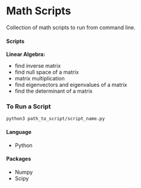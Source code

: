 # Math Scripts

Collection of math scripts to run from command line.

#### Scripts
**Linear Algebra:**
- find inverse matrix
- find null space of a matrix
- matrix multiplication
- find eigenvectors and eigenvalues of a matrix
- find the determinant of a matrix

### To Run a Script
```
python3 path_to_script/script_name.py
```

#### Language
- Python
#### Packages
- Numpy
- Scipy
